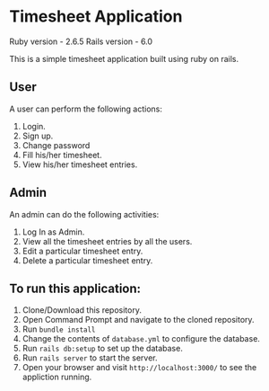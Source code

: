 # Timesheet Application

Ruby version - 2.6.5
Rails version - 6.0

This is a simple timesheet application built using ruby on rails.

## User
A user can perform the following actions:
1. Login.
2. Sign up.
3. Change password
4. Fill his/her timesheet.
5. View his/her timesheet entries.

## Admin
An admin can do the following activities:
1. Log In as Admin.
2. View all the timesheet entries by all the users.
3. Edit a particular timesheet entry.
4. Delete a particular timesheet entry.

## To run this application:
1. Clone/Download this repository.
2. Open Command Prompt and navigate to the cloned repository.
3. Run `bundle install`
4. Change the contents of `database.yml` to configure the database.
5. Run `rails db:setup` to set up the database.
6. Run `rails server` to start the server.
7. Open your browser and visit `http://localhost:3000/` to see the appliction running.
